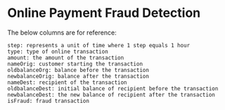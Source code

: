 # Online Payment Fraud Detection

The below columns are for reference:

    step: represents a unit of time where 1 step equals 1 hour
    type: type of online transaction
    amount: the amount of the transaction
    nameOrig: customer starting the transaction
    oldbalanceOrg: balance before the transaction
    newbalanceOrig: balance after the transaction
    nameDest: recipient of the transaction
    oldbalanceDest: initial balance of recipient before the transaction
    newbalanceDest: the new balance of recipient after the transaction
    isFraud: fraud transaction
